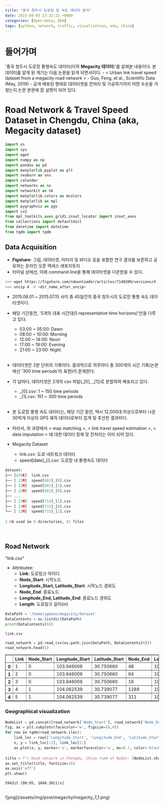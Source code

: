 ```yaml
---
title: "중국 청두시 도로망 및 속도 데이터 분석"
date: 2023-04-05 17:32:23 +0900
categories: [Open-Data, EDA]
tags: [python, network, traffic, visualization, eda, china]
---
```


# 들어가며
'중국 청두시 도로망 통행속도 데이터(이하 **Megacity 데이터**)'를 살펴본 내용이다. 본 데이터를 알게 된 계기는 다음 논문을 읽게 되면서이다. - < Urban link travel speed dataset from a megacity road network > - Guo, Feng, et al., Scientific Data (May, 2019) - 공개 배포된 형태로 데이터셋을 전처리 및 가공하기까지 어떤 수순을 거쳤는지 논문 본문에 잘 설명이 되어 있다.

# Road Network & Travel Speed Dataset in Chengdu, China (aka, Megacity dataset)

```python
import os
import sys
import wget
import numpy as np
import pandas as pd
import matplotlib.pyplot as plt
import seaborn as sns
import calendar
import networkx as nx
import networkit as nk
import matplotlib.colors as mcolors
import matplotlib as mpl
import pygraphviz as pgv
import cv2
from mpl_toolkits.axes_grid1.inset_locator import inset_axes
from collections import defaultdict
from datetime import datetime
from tqdm import tqdm
```


## Data Acquisition
-  **Figshare**: 그림, 데이터셋, 이미지 및 비디오 등을 포함한 연구 결과를 보존하고 공유하는 온라인 오픈 액세스 레포지토리
-  터미널 상에선, 아래 command line을 통해 데이터셋을 다운받을 수 있다.
```bash
>>> wget https://figshare.com/ndownloader/articles/7140209/versions/4  # 4(.zip) file download
>>> unzip 4 -d <dir_name_after_unzip>
```

- 2015.06.01 ~ 2015.07.15 사이 총 45일간의 중국 청두시의 도로망 통행 속도 데이터셋이다.
- 해당 기간동안, '5개의 대표 시간대(5 representative time horizons)'만을 다루고 있다.
  - 03:00 ~ 05:00: Dawn
  - 08:00 ~ 10:00: Morning
  - 12:00 ~ 14:00: Noon
  - 17:00 ~ 19:00: Evening
  - 21:00 ~ 23:00: Night
<br><br>
- 데이터셋은 2분 단위의 기록이다. 결과적으로 하루마다 총 300개의 시간 기록(논문에선 '300 time periods'라 표현)이 존재한다.
- 각 날마다, 데이터셋은 2개의 csv 파일(_[0], _[1])로 분할하여 배포되고 있다.
  - _[0].csv: 1 ~ 150 time periods
  - _[1].csv: 151 ~ 300 time periods
<br><br>
- 본 도로망 통행 속도 데이터는, 해당 기간 동안, 택시 12,000대 이상으로부터 나온 30억개 이상의 GPS 궤적 데이터로부터 집계 및 추산한 결과이다.
- 따라서, 위 과정에서 < map matching >, < link travel speed estimation >, < data imputation > 에 대한 데이터 정제 및 전처리는 이미 되어 있다.

- Megacity Dataset
  - link.csv: 도로 네트워크 데이터
  - speed[date]_[i].csv: 도로망 내 통행속도 데이터

```python
dataset/
├── [430K]  link.csv
├── [ 23M]  speed[601]_[0].csv
├── [ 22M]  speed[601]_[1].csv
├── [ 22M]  speed[602]_[0].csv
├── ...
├── [ 23M]  speed[714]_[1].csv
├── [ 23M]  speed[715]_[0].csv
└── [ 22M]  speed[715]_[1].csv

2.0G used in 0 directories, 91 files
```

<br>

## Road Network
"link.csv"
- Attributee:
  - **Link**: 도로링크 아이디
  - **Node_Start**: 시작노드
  - **Longitude_Start, Latitude_Start**: 시작노드 경위도
  - **Node_End**: 종료노드
  - **Longitude_End, Latitude_End**: 종료노드 경위도
  - **Length**: 도로링크 길이(m)


```python
DataPath = '/home/ygkwon/megacity/dataset'
DataContents = os.listdir(DataPath)
print(DataContents[0])
```

    link.csv



```python
road_network = pd.read_csv(os.path.join(DataPath, DataContents[0]))
road_network.head(5)
```




<div>
<table border="1" class="dataframe">
  <thead>
    <tr style="text-align: right;">
      <th></th>
      <th>Link</th>
      <th>Node_Start</th>
      <th>Longitude_Start</th>
      <th>Latitude_Start</th>
      <th>Node_End</th>
      <th>Longitude_End</th>
      <th>Latitude_End</th>
      <th>Length</th>
    </tr>
  </thead>
  <tbody>
    <tr>
      <th>0</th>
      <td>1</td>
      <td>0</td>
      <td>103.946006</td>
      <td>30.750660</td>
      <td>48</td>
      <td>103.956494</td>
      <td>30.745080</td>
      <td>1179.207157</td>
    </tr>
    <tr>
      <th>1</th>
      <td>2</td>
      <td>0</td>
      <td>103.946006</td>
      <td>30.750660</td>
      <td>64</td>
      <td>103.941276</td>
      <td>30.754493</td>
      <td>620.905375</td>
    </tr>
    <tr>
      <th>2</th>
      <td>3</td>
      <td>0</td>
      <td>103.946006</td>
      <td>30.750660</td>
      <td>16</td>
      <td>103.952551</td>
      <td>30.756752</td>
      <td>921.041014</td>
    </tr>
    <tr>
      <th>3</th>
      <td>4</td>
      <td>1</td>
      <td>104.062539</td>
      <td>30.739077</td>
      <td>1288</td>
      <td>104.062071</td>
      <td>30.732501</td>
      <td>730.287581</td>
    </tr>
    <tr>
      <th>4</th>
      <td>5</td>
      <td>1</td>
      <td>104.062539</td>
      <td>30.739077</td>
      <td>311</td>
      <td>104.060024</td>
      <td>30.742693</td>
      <td>467.552294</td>
    </tr>
  </tbody>
</table>
</div>


### Geographical visualization

```python
NodeList = pd.concat([road_network['Node_Start'], road_network['Node_End']], ignore_index=True).unique()
fig, ax = plt.subplots(facecolor='w', figsize=(8,8))
for row in tqdm(road_network.iloc):
    link_loc = row[['Longitude_Start', 'Longitude_End', 'Latitude_Start', 'Latitude_End']].values
    x, y = link_loc[:2], link_loc[2:]
    ax.plot(x, y, marker='o', markerfacecolor='w', ms=0.7, color='black', linewidth=.4)

title = f"< Road network in Chengdu, China >\n# of Nodes: {NodeList.shape[0]:,} / # of Links: {road_network.shape[0]:,}"
ax.set_title(title, fontsize=16)
ax.axis('off')
plt.show()
```

    5943it [00:05, 1048.30it/s]



<br>    
![png](/assets/img/post/megacity/megacity_7_1.png)
<br>
